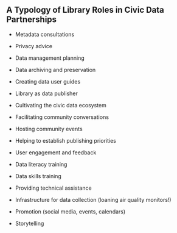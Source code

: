 ## **A Typology of Library Roles in Civic Data Partnerships**



* Metadata consultations

* Privacy advice

* Data management planning

* Data archiving and preservation

* Creating data user guides

* Library as data publisher

* Cultivating the civic data ecosystem

* Facilitating community conversations

* Hosting community events 

* Helping to establish publishing priorities

* User engagement and feedback

* Data literacy training

* Data skills training

* Providing technical assistance

* Infrastructure for data collection \(loaning air quality monitors!\)

* Promotion \(social media, events, calendars\)

* Storytelling





